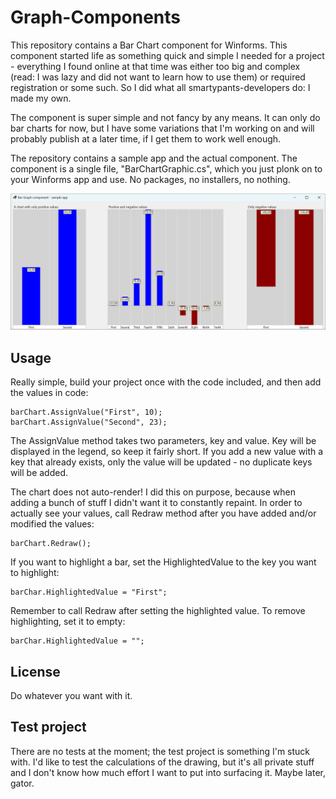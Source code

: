 # Graph-Components

This repository contains a Bar Chart component for Winforms. This component started life as something quick 
and simple I needed for a project - everything I found online at that time was either too big and complex
(read: I was lazy and did not want to learn how to use them) or required registration or some such. So I did
what all smartypants-developers do: I made my own.

The component is super simple and not fancy by any means. It can only do bar charts for now, but I have some
variations that I'm working on and will probably publish at a later time, if I get them to work well enough.

The repository contains a sample app and the actual component. The component is a single file, "BarChartGraphic.cs",
which you just plonk on to your Winforms app and use. No packages, no installers, no nothing.

![Sample app](https://github.com/AnttiKurenniemi/Graph-Components/blob/master/Graphing%20Component%20Sample/Images/BarChart_SampleApp.png)

## Usage

Really simple, build your project once with the code included, and then add the values in code:

    barChart.AssignValue("First", 10);
    barChart.AssignValue("Second", 23);

The AssignValue method takes two parameters, key and value. Key will be displayed in the legend, so keep it
fairly short. If you add a new value with a key that already exists, only the value will be updated - no
duplicate keys will be added.

The chart does not auto-render! I did this on purpose, because when adding a bunch of stuff I didn't want it
to constantly repaint. In order to actually see your values, call Redraw method after you have added and/or
modified the values:

    barChart.Redraw();
    
If you want to highlight a bar, set the HighlightedValue to the key you want to highlight:

    barChar.HighlightedValue = "First";

Remember to call Redraw after setting the highlighted value. To remove highlighting, set it to empty:

    barChar.HighlightedValue = "";


## License

Do whatever you want with it.

## Test project

There are no tests at the moment; the test project is something I'm stuck with. I'd like to test the 
calculations of the drawing, but it's all private stuff and I don't know how much effort I want to 
put into surfacing it. Maybe later, gator.

